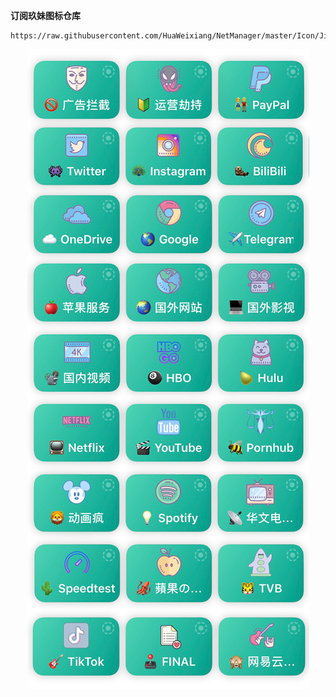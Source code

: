 **订阅玖妹图标仓库**
```
https://raw.githubusercontent.com/HuaWeixiang/NetManager/master/Icon/JiuMei/JiuMei.json
```
<p align="center">
  <img src="https://raw.githubusercontent.com/HuaWeixiang/NetManager/master/Icon/JiuMei/IMG_4536.jpg" align="center">
  <br><br>
</p>
